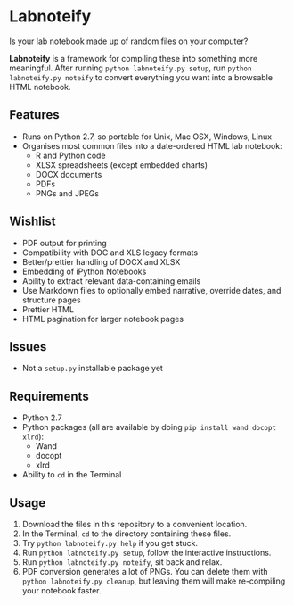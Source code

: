 # Labnoteify

Is your lab notebook made up of random files on your computer?

**Labnoteify** is a framework for compiling these into something more meaningful. After running `python labnoteify.py setup`, run `python labnoteify.py noteify` to convert everything you want into a browsable HTML notebook.

## Features
* Runs on Python 2.7, so portable for Unix, Mac OSX, Windows, Linux
* Organises most common files into a date-ordered HTML lab notebook:
    * R and Python code
    * XLSX spreadsheets (except embedded charts)
    * DOCX documents
    * PDFs
    * PNGs and JPEGs

## Wishlist
* PDF output for printing
* Compatibility with DOC and XLS legacy formats
* Better/prettier handling of DOCX and XLSX
* Embedding of iPython Notebooks
* Ability to extract relevant data-containing emails
* Use Markdown files to optionally embed narrative, override dates, and structure pages
* Prettier HTML
* HTML pagination for larger notebook pages

## Issues
* Not a `setup.py` installable package yet

## Requirements
* Python 2.7
* Python packages (all are available by doing `pip install wand docopt xlrd`):
    * Wand
    * docopt
    * xlrd
* Ability to `cd` in the Terminal

## Usage
1. Download the files in this repository to a convenient location.
2. In the Terminal, `cd` to the directory containing these files.
3. Try `python labnoteify.py help` if you get stuck.
4. Run `python labnoteify.py setup`, follow the interactive instructions.
5. Run `python labnoteify.py noteify`, sit back and relax.
6. PDF conversion generates a lot of PNGs. You can delete them with `python labnoteify.py cleanup`, but leaving them will make re-compiling your notebook faster.

